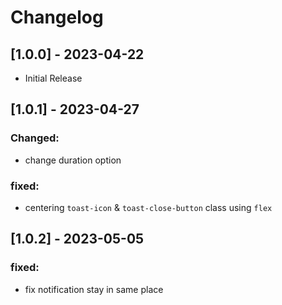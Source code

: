 # Changelog

## [1.0.0] - 2023-04-22

- Initial Release

## [1.0.1] - 2023-04-27

### Changed:

- change duration option

### fixed:

- centering `toast-icon` & `toast-close-button` class using `flex`

## [1.0.2] - 2023-05-05

### fixed:

- fix notification stay in same place
